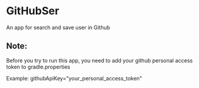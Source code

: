 # GitHubSer
An app for search and save user in Github

## Note:
Before you try to run this app, you need to add your github personal access token to gradle.properties

Example:
githubApiKey="your_personal_access_token"
